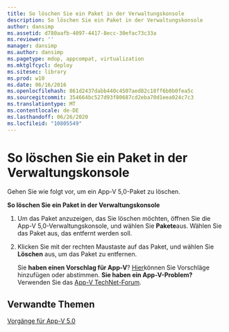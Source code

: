 ```yaml
---
title: So löschen Sie ein Paket in der Verwaltungskonsole
description: So löschen Sie ein Paket in der Verwaltungskonsole
author: dansimp
ms.assetid: d780aafb-4097-4417-8ecc-30efac73c33a
ms.reviewer: ''
manager: dansimp
ms.author: dansimp
ms.pagetype: mdop, appcompat, virtualization
ms.mktglfcycl: deploy
ms.sitesec: library
ms.prod: w10
ms.date: 06/16/2016
ms.openlocfilehash: 861d2437dabb440c4507aed82c18ff6b0b0fea5c
ms.sourcegitcommit: 354664bc527d93f80687cd2eba70d1eea024c7c3
ms.translationtype: MT
ms.contentlocale: de-DE
ms.lasthandoff: 06/26/2020
ms.locfileid: "10805549"
---
```

# So löschen Sie ein Paket in der Verwaltungskonsole


Gehen Sie wie folgt vor, um ein App-V 5,0-Paket zu löschen.

**So löschen Sie ein Paket in der Verwaltungskonsole**

1.  Um das Paket anzuzeigen, das Sie löschen möchten, öffnen Sie die App-V 5,0-Verwaltungskonsole, und wählen Sie **Pakete**aus. Wählen Sie das Paket aus, das entfernt werden soll.

2.  Klicken Sie mit der rechten Maustaste auf das Paket, und wählen Sie **Löschen** aus, um das Paket zu entfernen.

    Sie **haben einen Vorschlag für App-V**? [Hier](http://appv.uservoice.com/forums/280448-microsoft-application-virtualization)können Sie Vorschläge hinzufügen oder abstimmen. **Sie haben ein App-V-Problem?** Verwenden Sie das [App-V TechNet-Forum](https://social.technet.microsoft.com/Forums/home?forum=mdopappv).

## Verwandte Themen


[Vorgänge für App-V 5.0](operations-for-app-v-50.md)

 

 





